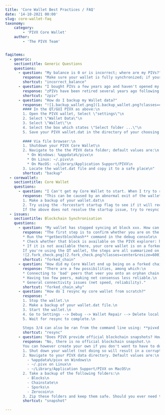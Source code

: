 ```yaml
---
title: 'Core Wallet Best Practices / FAQ'
date: '14-10-2021 00:00'
slug: core-wallet-faq
taxonomy:
    category:
        - 'PIVX Core Wallet'
    author:
        - 'The PIVX Team'


faqitems:
  - generic:
    sectiontitle: Generic Questions
    questions:
      - question: "My balance is 0 or is incorrect; where are my PIVs?"
        response: "Make sure your wallet is fully synchronized; if your wallet is partially synchronized it will only show a partial balance."
        shortcut: "incorrect_balance"
      - question: "I bought PIVs a few years ago and haven't opened my wallet for ages. I had zPIVs and they don't appear in my wallet anymore. How do I recover them?"
        response: "zPIVs have been retired several years ago following the change of protocol (from Zerocoin to Shield). The grace period that was provided for recovery is now over so any zPIV not transfered before that date cannot be recovered."
        shortcut: "zpiv"
      - question: "How do I backup my Wallet data?"
        response: "![1.backup_wallet.png](1.backup_wallet.png?classes=center&resize=600)\n
        #### In the QT/GUI PIVX as above:\n
        1. Open the PIVX wallet, Select \"settings\"\n
        2. Select \"Wallet Data\"\n
        3. Select \"Wallet\"\n
        4. Select the box which states \"Select folder ...\"\n
        5. Save your PIVX wallet.dat in the directory of your choosing and name it whatever you like; when loading it into your PIVX wallet directory it must always be named wallet.dat.\n\n
        
        #### Via file browser:\n
        1. Shutdown your PIVX Core Wallet\n
        2. Navigate to the the PIVX data folder; default values are:\n
          * On Windows: %appdata%/pivx\n
          * On Linux: ~/.pivx\n
          * On MacOS: ~/Library/Application Support/PIVX\n
        3. Locate the wallet.dat file and copy it to a safe place\n"
        shortcut: "backup"
  - corewallet:
    sectiontitle: Core Wallet
    questions:
      - question: "I Can't get my Core Wallet to start. When I try to run it nothing happens, an error is displayed, the window disappears, the loading window never completes, or another startup issue is encountered."
        response: "This can be caused by an abnormal exit of the wallet, resulting in corruption of your local blockchain cache.\n
        1. Make a backup of your wallet.dat\n
        2. Try using the -forcestart startup flag to see if it will recover from a failed start (If using Windows GUI, you will need to make a shortcut to the pivx-qt.exe file with the -forcestart flag; From the command line on all operating systems you can call the pivxd daemon with the switch -forcestart)\n
        If the above does not resolve the startup issue, try to resync the blockchain."
  - issues:
    sectiontitle: Blockchain Synchronisation
    questions:
      - question: "My wallet has stopped syncing at block xxx. How can I fix it?"
        response: "The first step is to confirm whether you are on the right chain. To do so, follow the following steps:\n
        * Run the **getbestblockhash** command in the debug console\n
        * Check whether that block is available on the PIVX explorer: https://explorer.pivx.link/\n
        * If it is not available there, your core wallet is on a forked chain, and needs to be resynced from scratch (see below for steps)\n
        If you're using the QT wallet, the steps are all summarized on the picture below:\n
        ![2.fork_check.png](2.fork_check.png?classes=center&resize=600)"
        shortcut: "forked_chain"
      - question: "How did my Core Wallet end up being on a forked chain?"
        response: "There are a few possibilities, among which:\n
        * Connecting to 'bad' peers that veer you onto an orphan chain.\n
        * Having too few peers, making net consensus less reliable.\n
        * General connectivity issues (net speed, reliability)."
        shortcut: "forked_chain_why"
      - question: "How do I resync my core wallet from scratch?"
        response: "
        1. Stop the wallet.\n
        2. Make a backup of your wallet.dat file.\n
        3. Start the wallet.\n
        4. Go to Settings --> Debug --> Wallet Repair --> Delete local blockchain.\n
        5. Wait for resync to complete.\n
        
        Steps 3/4 can also be ran from the command line using: **pivxd -daemon -resync**"
        shortcut: "resync"
      - question: "Does PIVX provide official blockchain snapshots? How do I create my own blockchain snapshot?"
        response: "No, there is no official blockchain snapshot.\n
        You can however create your own if you don't want to have to download the full blockchain in case you need to reinstall the core wallet. Here are the steps:\n
        1. Shut down your wallet (not doing so will result in a corrupted snapshot)\n
        2. Navigate to your PIVX data directory. Default values are:\n
          - %appdata%/pivx on Windows\n
          - ~/.pivx on Linux\n
          - ~/Library/Application Support/PIVX on MacOS\n
        2. Take a backup of the following folders:\n
          - Blocks\n
          - Chainstate\n
          - Sporks\n
          - Zerocoin\n
        3. Zip these folders and keep them safe. Should you ever need to restore your blockchain simply copying over these folders to the same data directory mentioned above will allow your PIVX wallet to resume from where this snapshot was taken in terms of block height synced."
        shortcut: "snapshot"

---
```




